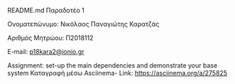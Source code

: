 README.md
Παραδοτέο 1

Ονοματεπώνυμο: Νικόλαος Παναγιώτης Καρατζάς

Αριθμός Μητρώου: Π2018112

E-mail: p18kara2@ionio.gr

Assignment: set-up the main dependencies and demonstrate your base system
Καταγραφή μέσω Asciinema- Link:
https://asciinema.org/a/275825
